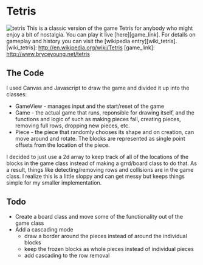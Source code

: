 # Tetris
![tetris](http://oyster.ignimgs.com/mediawiki/apis.ign.com/tetris-ultimate/7/7c/Tetris_art.0_cinema_1920.0.jpg)
This is a classic version of the game Tetris for anybody who might enjoy a bit of nostalgia.  You can play it live [here][game_link].  For details on gameplay and history you can visit the [wikipedia entry][wiki_tetris].
[wiki_tetris]: http://en.wikipedia.org/wiki/Tetris
[game_link]: http://www.bryceyoung.net/tetris

## The Code
I used Canvas and Javascript to draw the game and divided it up into the classes:
* GameView - manages input and the start/reset of the game
* Game - the actual game that runs, reponsible for drawing itself, and the functions and logic of such as making pieces fall, creating pieces, removing full rows, dropping new pieces, etc.
* Piece - the piece that randomly chooses its shape and on creation, can move around and rotate.  The blocks are represented as single point offsets from the location of the piece.

I decided to just use a 2d array to keep track of all of the locations of the blocks in the game class instead of making a grrd/board class to do that.  As a result, things like detecting/removing rows and collisions are in the game class.  I realize this is a little sloppy and can get messy but keeps things simple for my smaller implementation.  

## Todo
* Create a board class and move some of the functionality out of the game class
* Add a cascading mode
  * draw a border around the pieces instead of around the individual blocks
  * keep the frozen blocks as whole pieces instead of individual pieces
  * add cascading to the row removal
